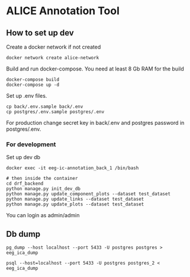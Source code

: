 # ALICE Annotation Tool

## How to set up dev

Create a docker network if not created

```
docker network create alice-network
```

Build and run docker-compose. You need at least 8 Gb RAM for the build

```
docker-compose build
docker-compose up -d
```

Set up .env files.

```
cp back/.env.sample back/.env
cp postgres/.env.sample postgres/.env
```

For production change secret key in back/.env and postgres password in postgres/.env.

### For development

Set up dev db

```
docker exec -it eeg-ic-annotation_back_1 /bin/bash

# then inside the container
cd drf_backend
python manage.py init_dev_db
python manage.py update_component_plots --dataset test_dataset
python manage.py update_links --dataset test_dataset
python manage.py update_plots --dataset test_dataset
```

You can login as admin/admin


## Db dump

```
pg_dump --host localhost --port 5433 -U postgres postgres > eeg_ica_dump
```

```
psql --host=localhost --port 5433 -U postgres postgres_2 < eeg_ica_dump
```
